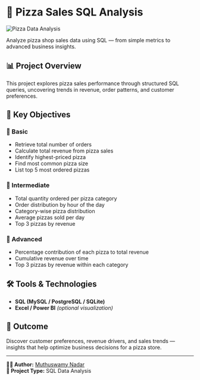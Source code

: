 # 🍕 Pizza Sales SQL Analysis

![Pizza Data Analysis]([https://media.giphy.com/media/v1.Y2lkPTc5MGI3NjExcDJhYnlvZXIxdHIzN3FtdmVvOXQxOWpoNzR6ZHRmOXA4cWhvOXBrdCZlcD12MV9naWZzX3NlYXJjaCZjdD1n/8UGoOaS6XBB68/giphy.gif](https://cdn.dribbble.com/userupload/24061654/file/original-fb6bb9b8919b32cb22f53dbc35976e82.gif))

Analyze pizza shop sales data using SQL — from simple metrics to advanced business insights.

## 📊 Project Overview
This project explores pizza sales performance through structured SQL queries, uncovering trends in revenue, order patterns, and customer preferences.

## 🧠 Key Objectives

### 🔹 Basic
- Retrieve total number of orders  
- Calculate total revenue from pizza sales  
- Identify highest-priced pizza  
- Find most common pizza size  
- List top 5 most ordered pizzas  

### 🔹 Intermediate
- Total quantity ordered per pizza category  
- Order distribution by hour of the day  
- Category-wise pizza distribution  
- Average pizzas sold per day  
- Top 3 pizzas by revenue  

### 🔹 Advanced
- Percentage contribution of each pizza to total revenue  
- Cumulative revenue over time  
- Top 3 pizzas by revenue within each category  

## 🛠 Tools & Technologies
- **SQL (MySQL / PostgreSQL / SQLite)**  
- **Excel / Power BI** *(optional visualization)*  

## 🚀 Outcome
Discover customer preferences, revenue drivers, and sales trends — insights that help optimize business decisions for a pizza store.

---

**👨‍💻 Author:** [Muthuswamy Nadar](https://github.com/muthuswamynadar)  
**🎯 Project Type:** SQL Data Analysis
